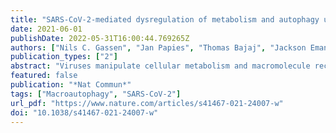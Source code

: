 ```yaml
---
title: "SARS-CoV-2-mediated dysregulation of metabolism and autophagy uncovers host-targeting antivirals"
date: 2021-06-01
publishDate: 2022-05-31T16:00:44.769265Z
authors: ["Nils C. Gassen", "Jan Papies", "Thomas Bajaj", "Jackson Emanuel", "Frederik Dethloff", "Robert Lorenz Chua", "Jakob Trimpert", "Nicolas Heinemann", "Christine Niemeyer", "Friderike Weege", "Katja Hönzke", "Tom Aschman", "Daniel E. Heinz", "Katja Weckmann", "Tim Ebert", "Andreas Zellner", "Martina Lennarz", "Emanuel Wyler", "Simon Schroeder", "Anja Richter", "Daniela Niemeyer", "Karen Hoffmann", "Thomas F. Meyer", "Frank L. Heppner", "Victor M. Corman", "Markus Landthaler", "Andreas C. Hocke", "Markus Morkel", "Nikolaus Osterrieder", "Christian Conrad", "Roland Eils", "Helena Radbruch", "Patrick Giavalisco", "Christian Drosten", "Marcel A. Müller"]
publication_types: ["2"]
abstract: "Viruses manipulate cellular metabolism and macromolecule recycling processes like autophagy. Dysregulated metabolism might lead to excessive inflammatory and autoimmune responses as observed in severe and long COVID-19 patients. Here we show that SARS-CoV-2 modulates cellular metabolism and reduces autophagy. Accordingly, compound-driven induction of autophagy limits SARS-CoV-2 propagation. In detail, SARS-CoV-2-infected cells show accumulation of key metabolites, activation of autophagy inhibitors (AKT1, SKP2) and reduction of proteins responsible for autophagy initiation (AMPK, TSC2, ULK1), membrane nucleation, and phagophore formation (BECN1, VPS34, ATG14), as well as autophagosome-lysosome fusion (BECN1, ATG14 oligomers). Consequently, phagophore-incorporated autophagy markers LC3B-II and P62 accumulate, which we confirm in a hamster model and lung samples of COVID-19 patients. Single-nucleus and single-cell sequencing of patient-derived lung and mucosal samples show differential transcriptional regulation of autophagy and immune genes depending on cell type, disease duration, and SARS-CoV-2 replication levels. Targeting of autophagic pathways by exogenous administration of the polyamines spermidine and spermine, the selective AKT1 inhibitor MK-2206, and the BECN1-stabilizing anthelmintic drug niclosamide inhibit SARS-CoV-2 propagation in vitro with IC50 values of 136.7, 7.67, 0.11, and 0.13 μM, respectively. Autophagy-inducing compounds reduce SARS-CoV-2 propagation in primary human lung cells and intestinal organoids emphasizing their potential as treatment options against COVID-19."
featured: false
publication: "*Nat Commun*"
tags: ["Macroautophagy", "SARS-CoV-2"]
url_pdf: "https://www.nature.com/articles/s41467-021-24007-w"
doi: "10.1038/s41467-021-24007-w"
---
```


